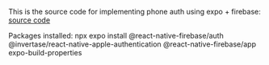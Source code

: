 This is the source code for implementing phone auth using expo + firebase: [source code](https://youtu.be/dLk70d9TSlI)

Packages installed:
npx expo install @react-native-firebase/auth @invertase/react-native-apple-authentication @react-native-firebase/app expo-build-properties
